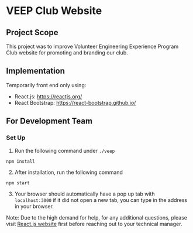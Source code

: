 # VEEP Club Website

## Project Scope

This project was to improve Volunteer Engineering Experience Program Club website for promoting and branding our club.

## Implementation

Temporarily front end only using:
* React.js: https://reactjs.org/
* React Bootstrap: https://react-bootstrap.github.io/

## For Development Team

### Set Up

1. Run the following command under `./veep`

```
npm install
```

2. After installation, run the following command

```
npm start
```

3. Your browser should automatically have a pop up tab with `localhost:3000` if it did not open a new tab, you can type in the address in your browser. 

Note: Due to the high demand for help, for any additional questions, please visit [React.js website](https://reactjs.org/) first before reaching out to your technical manager.
